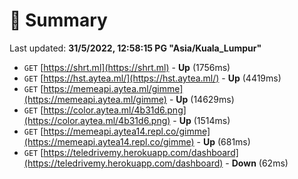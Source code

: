 # 📖 Summary
Last updated: **31/5/2022, 12:58:15 PG "Asia/Kuala_Lumpur"**

- `GET` [https://shrt.ml](https://shrt.ml) - **Up** (1756ms)
- `GET` [https://hst.aytea.ml/](https://hst.aytea.ml/) - **Up** (4419ms)
- `GET` [https://memeapi.aytea.ml/gimme](https://memeapi.aytea.ml/gimme) - **Up** (14629ms)
- `GET` [https://color.aytea.ml/4b31d6.png](https://color.aytea.ml/4b31d6.png) - **Up** (1514ms)
- `GET` [https://memeapi.aytea14.repl.co/gimme](https://memeapi.aytea14.repl.co/gimme) - **Up** (681ms)
- `GET` [https://teledrivemy.herokuapp.com/dashboard](https://teledrivemy.herokuapp.com/dashboard) - **Down** (62ms)
